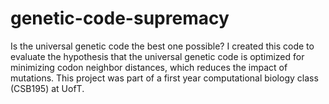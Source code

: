 # genetic-code-supremacy
Is the universal genetic code the best one possible? I created this code to evaluate the hypothesis that the universal genetic code is optimized for minimizing codon neighbor distances, which reduces the impact of mutations. This project was part of a first year computational biology class (CSB195) at UofT.

